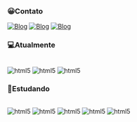 ### 😀Contato
[![Blog](https://img.shields.io/badge/Instagram-E4405F?style=for-the-badge&logo=instagram&logoColor=white)](https://www.instagram.com/ctrlrody/)
[![Blog](https://img.shields.io/badge/LinkedIn-0077B5?style=for-the-badge&logo=linkedin&logoColor=white)](https://www.linkedin.com/in/rodolfo-falcao-a057902aa/)
[![Blog](https://img.shields.io/badge/Discord-7289DA?style=for-the-badge&logo=discord&logoColor=white)](https://discord.gg/trgYVkF2H7)


### 💻Atualmente
<div style="display: inline_block"><br/>
    <img alt="html5" src="https://img.shields.io/badge/MySQL-00000F?style=for-the-badge&logo=mysql&logoColor=white"/>
    <img alt="html5" src="https://img.shields.io/badge/HTML5-E34F26?style=for-the-badge&logo=html5&logoColor=white"/>
    <img alt="html5" src="https://img.shields.io/badge/CSS3-1572B6?style=for-the-badge&logo=css3&logoColor=white"/>

### 📒Estudando
<div style="display: inline_block"><br/>
    <img alt="html5" src="https://img.shields.io/badge/JavaScript-323330?style=for-the-badge&logo=javascript&logoColor=F7DF1E"/>
    <img alt="html5" src="https://img.shields.io/badge/PHP-777BB4?style=for-the-badge&logo=php&logoColor=white"/>
    <img alt="html5" src="https://img.shields.io/badge/C%2B%2B-00599C?style=for-the-badge&logo=c%2B%2B&logoColor=white"/>
    <img alt="html5" src="https://img.shields.io/badge/styled--components-DB7093?style=for-the-badge&logo=styled-components&logoColor=white"/>
    <img alt="html5" src="https://img.shields.io/badge/Figma-F24E1E?style=for-the-badge&logo=figma&logoColor=white"/>
</div>
